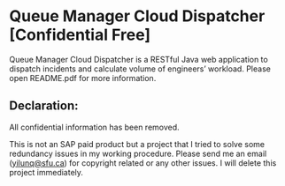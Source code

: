 # Queue Manager Cloud Dispatcher [Confidential Free]
Queue Manager Cloud Dispatcher is a RESTful Java web application to dispatch incidents and calculate volume of engineers’ workload. Please open README.pdf for more information.

## Declaration: 
All confidential information has been removed.

This is not an SAP paid product but a project that I tried to solve some redundancy issues in my working procedure. Please send me an email (yilunq@sfu.ca) for copyright related or any other issues. I will delete this project immediately. 
